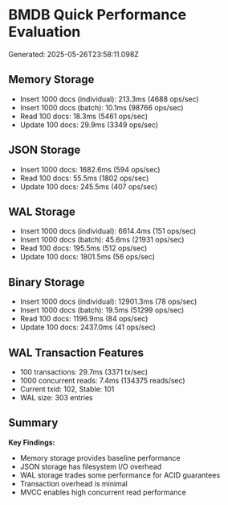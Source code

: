 # BMDB Quick Performance Evaluation

Generated: 2025-05-26T23:58:11.098Z

## Memory Storage
- Insert 1000 docs (individual): 213.3ms (4688 ops/sec)
- Insert 1000 docs (batch): 10.1ms (98766 ops/sec)
- Read 100 docs: 18.3ms (5461 ops/sec)
- Update 100 docs: 29.9ms (3349 ops/sec)

## JSON Storage
- Insert 1000 docs: 1682.6ms (594 ops/sec)
- Read 100 docs: 55.5ms (1802 ops/sec)
- Update 100 docs: 245.5ms (407 ops/sec)

## WAL Storage
- Insert 1000 docs (individual): 6614.4ms (151 ops/sec)
- Insert 1000 docs (batch): 45.6ms (21931 ops/sec)
- Read 100 docs: 195.5ms (512 ops/sec)
- Update 100 docs: 1801.5ms (56 ops/sec)

## Binary Storage
- Insert 1000 docs (individual): 12901.3ms (78 ops/sec)
- Insert 1000 docs (batch): 19.5ms (51299 ops/sec)
- Read 100 docs: 1196.9ms (84 ops/sec)
- Update 100 docs: 2437.0ms (41 ops/sec)

## WAL Transaction Features
- 100 transactions: 29.7ms (3371 tx/sec)
- 1000 concurrent reads: 7.4ms (134375 reads/sec)
- Current txid: 102, Stable: 101
- WAL size: 303 entries

## Summary

**Key Findings:**
- Memory storage provides baseline performance
- JSON storage has filesystem I/O overhead
- WAL storage trades some performance for ACID guarantees
- Transaction overhead is minimal
- MVCC enables high concurrent read performance